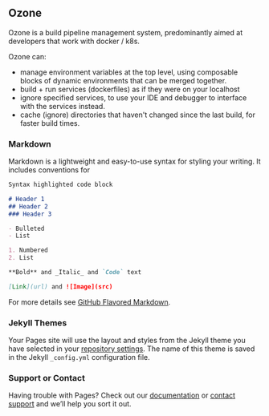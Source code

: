 ## Ozone

Ozone is a build pipeline management system, predominantly aimed at developers that work with docker / k8s.   

Ozone can:
 - manage environment variables at the top level, using composable blocks of dynamic environments that can be merged together.
 - build + run services (dockerfiles) as if they were on your localhost
 - ignore specified services, to use your IDE and debugger to interface with the services instead.
 - cache (ignore) directories that haven't changed since the last build, for faster build times.


### Markdown

Markdown is a lightweight and easy-to-use syntax for styling your writing. It includes conventions for

```markdown
Syntax highlighted code block

# Header 1
## Header 2
### Header 3

- Bulleted
- List

1. Numbered
2. List

**Bold** and _Italic_ and `Code` text

[Link](url) and ![Image](src)
```

For more details see [GitHub Flavored Markdown](https://guides.github.com/features/mastering-markdown/).

### Jekyll Themes

Your Pages site will use the layout and styles from the Jekyll theme you have selected in your [repository settings](https://github.com/JamesArthurHolland/ozone/settings/pages). The name of this theme is saved in the Jekyll `_config.yml` configuration file.

### Support or Contact

Having trouble with Pages? Check out our [documentation](https://docs.github.com/categories/github-pages-basics/) or [contact support](https://support.github.com/contact) and we’ll help you sort it out.